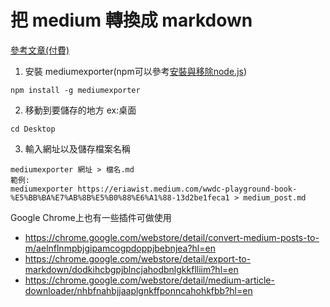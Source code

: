 # 把 medium 轉換成 markdown
[參考文章(付費)](https://macropus.medium.com/export-your-medium-posts-to-markdown-b5ccc8cb0050)
1. 安裝 mediumexporter(npm可以參考[安裝與移除node.js](https://github.com/EriaWist/My_Article/blob/main/nod.js/%E5%AE%89%E8%A3%9D%E8%88%87%E7%A7%BB%E9%99%A4.md))
``` npm
npm install -g mediumexporter
```
2. 移動到要儲存的地方 ex:桌面

``` cml
cd Desktop
```
3. 輸入網址以及儲存檔案名稱

```
mediumexporter 網址 > 檔名.md
範例: 
mediumexporter https://eriawist.medium.com/wwdc-playground-book-%E5%BB%BA%E7%AB%8B%E5%B0%88%E6%A1%88-13d2be1feca1 > medium_post.md
```
Google Chrome上也有一些插件可做使用
* https://chrome.google.com/webstore/detail/convert-medium-posts-to-m/aelnflnmpbjgipamcogpdoppjbebnjea?hl=en
* https://chrome.google.com/webstore/detail/export-to-markdown/dodkihcbgpjblncjahodbnlgkkflliim?hl=en
* https://chrome.google.com/webstore/detail/medium-article-downloader/nhbfnahbjjaaplgnkffponncahohkfbb?hl=en